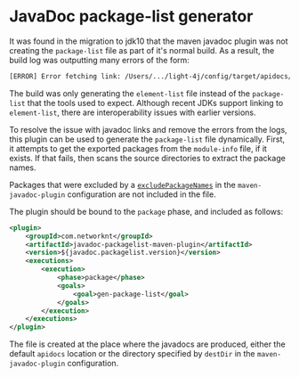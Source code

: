# JavaDoc package-list generator

It was found in the migration to jdk10 that the maven javadoc plugin was not creating the `package-list` file as part of it's normal build.
As a result, the build log was outputting many errors of the form:

```bash
[ERROR] Error fetching link: /Users/.../light-4j/config/target/apidocs/package-list. Ignored it.
```

The build was only generating the `element-list` file instead of the `package-list` that the tools used to expect. Although recent JDKs support
linking to `element-list`, there are interoperability issues with earlier versions.

To resolve the issue with javadoc links and remove the errors from the logs, this plugin can be used to generate the `package-list` file
dynamically. First, it attempts to get the exported packages from the `module-info` file, if it exists. If that fails, then scans the source
directories to extract the package names.

Packages that were excluded by a
[`excludePackageNames`](https://maven.apache.org/plugins/maven-javadoc-plugin/javadoc-mojo.html#excludePackageNames) in the
`maven-javadoc-plugin` configuration are not included in the file.

The plugin should be bound to the `package` phase, and included as follows:

```xml
<plugin>
    <groupId>com.networknt</groupId>
    <artifactId>javadoc-packagelist-maven-plugin</artifactId>
    <version>${javadoc.packagelist.version}</version>
    <executions>
        <execution>
            <phase>package</phase>
            <goals>
                <goal>gen-package-list</goal>
            </goals>
        </execution>
    </executions>
</plugin>
```

The file is created at the place where the javadocs are produced, either the default `apidocs` location or the directory specified by `destDir`
in the `maven-javadoc-plugin` configuration.
